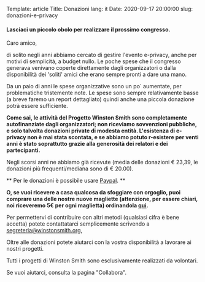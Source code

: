 Template: article
Title: Donazioni
lang: it
Date: 2020-09-17 20:00:00
slug: donazioni-e-privacy

#### <b>Lasciaci un piccolo obolo per realizzare il prossimo congresso.</b>

Caro amico,

di solito negli anni abbiamo cercato di gestire l'evento e-privacy, anche per motivi di semplicità, a budget nullo. Le poche spese che il congresso generava venivano coperte direttamente dagli organizzatori o dalla disponibilità dei 'soliti' amici che erano sempre pronti a dare una mano.

Da un paio di anni le spese organizzative sono un po` aumentate, per problematiche tristemente note. Le spese sono sempre relativamente basse (a breve faremo un report dettagliato) quindi anche una piccola donazione potrà essere sufficiente.

**Come sai, le attività del Progetto Winston Smith sono completamente autofinanziate dagli organizzatori; non riceviamo sovvenzioni pubbliche, e solo talvolta donazioni private di modesta entità. L'esistenza di e-privacy non è mai stata scontata, e se abbiamo potuto r-esistere per venti anni è stato soprattutto grazie alla generosità dei relatori e dei partecipanti.**

Negli scorsi anni ne abbiamo già ricevute (media delle donazioni € 23,39, le donazioni più frequenti/mediana sono di € 20.00).

** Per le donazioni è possibile usare [Paypal](http://paypal.me/eprivacy). **

**O, se vuoi ricevere a casa qualcosa da sfoggiare con orgoglio, puoi comprare una delle nostre nuove magliette (attenzione, per essere chiari, noi riceveremo 5€ per ogni maglietta) ordinandola [qui](https://worthwearing.org/store/progetto-winston-smith).**

Per permettervi di contribuire con altri metodi (qualsiasi cifra è bene accetta) potete contattatarci semplicemente scrivendo a [segreteria@winstonsmith.org](mailto:segreteria@winstonsmith.org),

Oltre alle donazioni potete aiutarci con la vostra disponibilità a lavorare ai nostri progetti.

Tutti i progetti di Winston Smith sono esclusivamente realizzati da volontari.

Se vuoi aiutarci, consulta la pagina "Collabora".

<!--

; potete usare i seguenti pulsanti:

### Donazione singola

<div align=center>
<form action="https://www.paypal.com/cgi-bin/webscr" method="post" target="_top">
<input type="hidden" name="cmd" value="_s-xclick">
<input type="hidden" name="hosted_button_id" value="TCSXM4YSV2N5S">
<input type="image" src="https://www.paypalobjects.com/it_IT/IT/i/btn/btn_donateCC_LG.gif" border="0" name="submit" alt="PayPal - Il metodo rapido, affidabile e innovativo per pagare e farsi pagare.">
<img alt="pixel" border="0" src="https://www.paypalobjects.com/it_IT/i/scr/pixel.gif" width="1" height="1">
</form>
</div>

### Donazione ricorrente

<div align=center>
<form action="https://www.paypal.com/cgi-bin/webscr" method="post" target="_top">
<input type="hidden" name="cmd" value="_s-xclick">
<input type="hidden" name="hosted_button_id" value="6GN22SNGD63XJ">
<table>
<tr><td><input type="hidden" name="on0" value="Supportaci ogni mese">Supportaci ogni mese</td></tr><tr><td><select name="os0">
	<option value="1 euro al mese">1 euro al mese : €1,00 EUR - mensile</option>
	<option value="5 euro al mese">5 euro al mese : €5,00 EUR - mensile</option>
	<option value="10 euro al mese">10 euro al mese : €10,00 EUR - mensile</option>
	<option value="50 euro al mese">50 euro al mese : €50,00 EUR - mensile</option>
</select> </td></tr>
</table>
<input type="hidden" name="currency_code" value="EUR">
<input type="image" src="https://www.paypalobjects.com/it_IT/IT/i/btn/btn_subscribe_SM.gif" border="0" name="submit" alt="PayPal - Il metodo rapido, affidabile e innovativo per pagare e farsi pagare.">
<img alt="pixel" border="0" src="https://www.paypalobjects.com/it_IT/i/scr/pixel.gif" width="1" height="1">
</form>
</div>
-->
